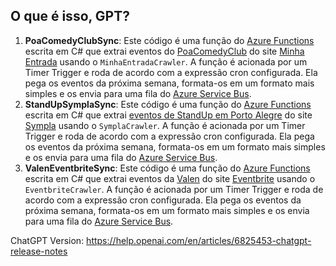 ﻿## O que é isso, GPT?

1. **PoaComedyClubSync**: Este código é uma função do [Azure Functions](https://azure.microsoft.com/pt-br/products/functions) escrita em C# que extrai eventos do [PoaComedyClub](https://minhaentrada.com.br/PoaComedyClub) do site [Minha Entrada](https://minhaentrada.com.br/) usando o `MinhaEntradaCrawler`. A função é acionada por um Timer Trigger e roda de acordo com a expressão cron configurada. Ela pega os eventos da próxima semana, formata-os em um formato mais simples e os envia para uma fila do [Azure Service Bus](https://azure.microsoft.com/pt-br/products/service-bus/).
2. **StandUpSymplaSync**: Este código é uma função do [Azure Functions](https://azure.microsoft.com/pt-br/products/functions) escrita em C# que extrai [eventos de StandUp em Porto Alegre](https://www.sympla.com.br/eventos/porto-alegre-rs/stand-up-comedy) do site [Sympla](https://www.sympla.com.br) usando o `SymplaCrawler`. A função é acionada por um Timer Trigger e roda de acordo com a expressão cron configurada. Ela pega os eventos da próxima semana, formata-os em um formato mais simples e os envia para uma fila do [Azure Service Bus](https://azure.microsoft.com/pt-br/products/service-bus/).
3. **ValenEventbriteSync**: Este código é uma função do [Azure Functions](https://azure.microsoft.com/pt-br/products/functions) escrita em C# que extrai eventos da [Valen](https://www.eventbrite.com/o/valen-bar-24177627927)  do site [Eventbrite](https://www.eventbrite.com/) usando o `EventbriteCrawler`. A função é acionada por um Timer Trigger e roda de acordo com a expressão cron configurada. Ela pega os eventos da próxima semana, formata-os em um formato mais simples e os envia para uma fila do [Azure Service Bus](https://azure.microsoft.com/pt-br/products/service-bus/).

ChatGPT Version:
https://help.openai.com/en/articles/6825453-chatgpt-release-notes
